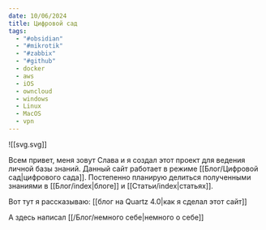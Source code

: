 ```yaml
---
date: 10/06/2024
title: Цифровой сад
tags:
  - "#obsidian"
  - "#mikrotik"
  - "#zabbix"
  - "#github"
  - docker
  - aws
  - iOS
  - owncloud
  - windows
  - Linux
  - MacOS
  - vpn
---
```

![[svg.svg]]

Всем привет, меня зовут Слава и я создал этот проект для ведения личной базы знаний.  Данный сайт работает в режиме [[Блог/Цифровой сад|цифрового сада]]. 
Постепенно планирую делиться полученными знаниями  в [[Блог/index|блоге]] и [[Статьи/index|статьях]].

Вот тут я рассказываю: [[блог на Quartz 4.0|как я сделал этот сайт]] 

А здесь написал [[/Блог/немного себе|немного о себе]]

